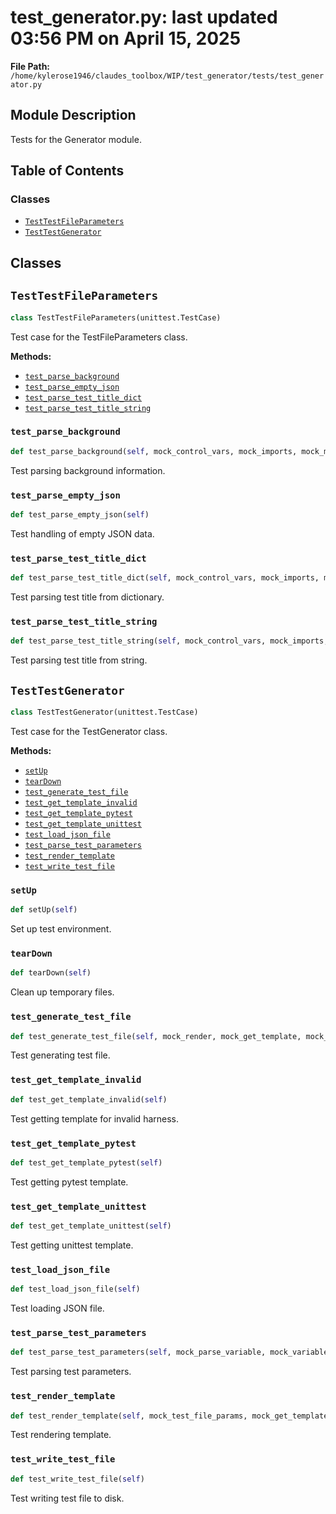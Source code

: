 # test_generator.py: last updated 03:56 PM on April 15, 2025

**File Path:** `/home/kylerose1946/claudes_toolbox/WIP/test_generator/tests/test_generator.py`

## Module Description

Tests for the Generator module.

## Table of Contents

### Classes

- [`TestTestFileParameters`](#testtestfileparameters)
- [`TestTestGenerator`](#testtestgenerator)

## Classes

## `TestTestFileParameters`

```python
class TestTestFileParameters(unittest.TestCase)
```

Test case for the TestFileParameters class.

**Methods:**

- [`test_parse_background`](#test_parse_background)
- [`test_parse_empty_json`](#test_parse_empty_json)
- [`test_parse_test_title_dict`](#test_parse_test_title_dict)
- [`test_parse_test_title_string`](#test_parse_test_title_string)

### `test_parse_background`

```python
def test_parse_background(self, mock_control_vars, mock_imports, mock_materials, mock_test_method, mock_parse_variable)
```

Test parsing background information.

### `test_parse_empty_json`

```python
def test_parse_empty_json(self)
```

Test handling of empty JSON data.

### `test_parse_test_title_dict`

```python
def test_parse_test_title_dict(self, mock_control_vars, mock_imports, mock_materials, mock_test_method, mock_parse_variable)
```

Test parsing test title from dictionary.

### `test_parse_test_title_string`

```python
def test_parse_test_title_string(self, mock_control_vars, mock_imports, mock_materials, mock_test_method, mock_parse_variable)
```

Test parsing test title from string.

## `TestTestGenerator`

```python
class TestTestGenerator(unittest.TestCase)
```

Test case for the TestGenerator class.

**Methods:**

- [`setUp`](#setup)
- [`tearDown`](#teardown)
- [`test_generate_test_file`](#test_generate_test_file)
- [`test_get_template_invalid`](#test_get_template_invalid)
- [`test_get_template_pytest`](#test_get_template_pytest)
- [`test_get_template_unittest`](#test_get_template_unittest)
- [`test_load_json_file`](#test_load_json_file)
- [`test_parse_test_parameters`](#test_parse_test_parameters)
- [`test_render_template`](#test_render_template)
- [`test_write_test_file`](#test_write_test_file)

### `setUp`

```python
def setUp(self)
```

Set up test environment.

### `tearDown`

```python
def tearDown(self)
```

Clean up temporary files.

### `test_generate_test_file`

```python
def test_generate_test_file(self, mock_render, mock_get_template, mock_parse, mock_load)
```

Test generating test file.

### `test_get_template_invalid`

```python
def test_get_template_invalid(self)
```

Test getting template for invalid harness.

### `test_get_template_pytest`

```python
def test_get_template_pytest(self)
```

Test getting pytest template.

### `test_get_template_unittest`

```python
def test_get_template_unittest(self)
```

Test getting unittest template.

### `test_load_json_file`

```python
def test_load_json_file(self)
```

Test loading JSON file.

### `test_parse_test_parameters`

```python
def test_parse_test_parameters(self, mock_parse_variable, mock_variable)
```

Test parsing test parameters.

### `test_render_template`

```python
def test_render_template(self, mock_test_file_params, mock_get_template)
```

Test rendering template.

### `test_write_test_file`

```python
def test_write_test_file(self)
```

Test writing test file to disk.
